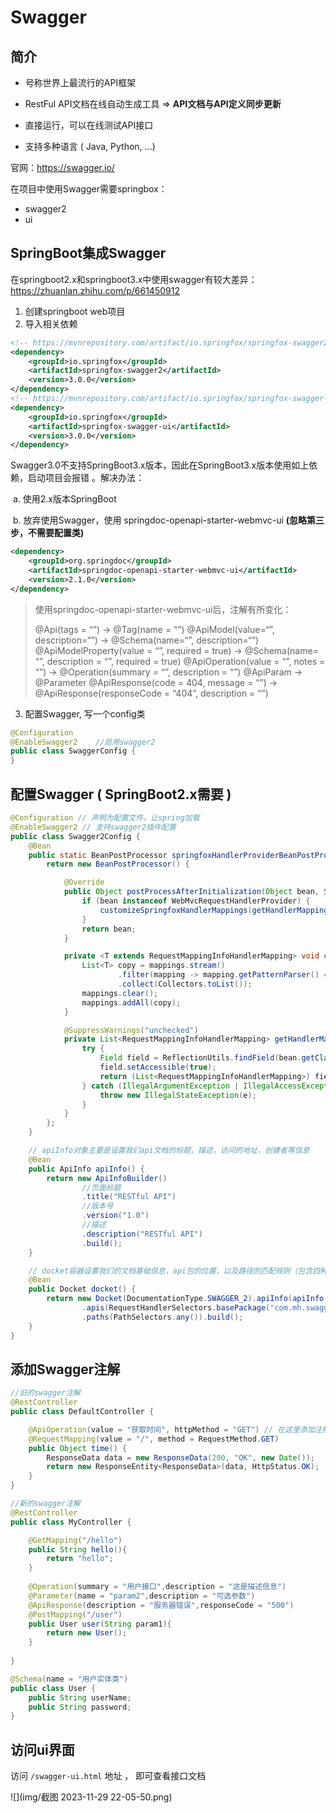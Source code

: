 # Swagger

## 简介

- 号称世界上最流行的API框架

- RestFul API文档在线自动生成工具 => **API文档与API定义同步更新**

- 直接运行，可以在线测试API接口
- 支持多种语言 ( Java, Python, ...)

官网：https://swagger.io/



在项目中使用Swagger需要springbox：

- swagger2
- ui

## SpringBoot集成Swagger

在springboot2.x和springboot3.x中使用swagger有较大差异：https://zhuanlan.zhihu.com/p/661450912

1. 创建springboot web项目
2. 导入相关依赖

```xml
<!-- https://mvnrepository.com/artifact/io.springfox/springfox-swagger2 -->
<dependency>
    <groupId>io.springfox</groupId>
    <artifactId>springfox-swagger2</artifactId>
    <version>3.0.0</version>
</dependency>
<!-- https://mvnrepository.com/artifact/io.springfox/springfox-swagger-ui -->
<dependency>
    <groupId>io.springfox</groupId>
    <artifactId>springfox-swagger-ui</artifactId>
    <version>3.0.0</version>
</dependency>
```

Swagger3.0不支持SpringBoot3.x版本，因此在SpringBoot3.x版本使用如上依赖，启动项目会报错 。解决办法：

​	a. 使用2.x版本SpringBoot

​	b. 放弃使用Swagger，使用 springdoc-openapi-starter-webmvc-ui  **(忽略第三步，不需要配置类)**

```xml
<dependency>
    <groupId>org.springdoc</groupId>
    <artifactId>springdoc-openapi-starter-webmvc-ui</artifactId>
    <version>2.1.0</version>
</dependency>
```

>使用springdoc-openapi-starter-webmvc-ui后，注解有所变化：
>
>@Api(tags = “”) → @Tag(name = “”)
>@ApiModel(value=“”, description=“”) → @Schema(name=“”, description=“”)
>@ApiModelProperty(value = “”, required = true) → @Schema(name= “”, description = “”, required = true)
>@ApiOperation(value = “”, notes = “”) → @Operation(summary = “”, description = “”)
>@ApiParam → @Parameter
>@ApiResponse(code = 404, message = “”) → @ApiResponse(responseCode = “404”, description = “”)

3. 配置Swagger, 写一个config类  

```java
@Configuration
@EnableSwagger2    //启用swagger2
public class SwaggerConfig {
}
```

## 配置Swagger ( SpringBoot2.x需要 )

```java
@Configuration // 声明为配置文件，让spring加载
@EnableSwagger2 // 支持swagger2插件配置
public class Swagger2Config {
    @Bean
    public static BeanPostProcessor springfoxHandlerProviderBeanPostProcessor() {
        return new BeanPostProcessor() {

            @Override
            public Object postProcessAfterInitialization(Object bean, String beanName) throws BeansException {
                if (bean instanceof WebMvcRequestHandlerProvider) {
                    customizeSpringfoxHandlerMappings(getHandlerMappings(bean));
                }
                return bean;
            }

            private <T extends RequestMappingInfoHandlerMapping> void customizeSpringfoxHandlerMappings(List<T> mappings) {
                List<T> copy = mappings.stream()
                        .filter(mapping -> mapping.getPatternParser() == null)
                        .collect(Collectors.toList());
                mappings.clear();
                mappings.addAll(copy);
            }

            @SuppressWarnings("unchecked")
            private List<RequestMappingInfoHandlerMapping> getHandlerMappings(Object bean) {
                try {
                    Field field = ReflectionUtils.findField(bean.getClass(), "handlerMappings");
                    field.setAccessible(true);
                    return (List<RequestMappingInfoHandlerMapping>) field.get(bean);
                } catch (IllegalArgumentException | IllegalAccessException e) {
                    throw new IllegalStateException(e);
                }
            }
        };
    }

    // apiInfo对象主要是设置我们api文档的标题，描述，访问的地址，创建者等信息
    @Bean
    public ApiInfo apiInfo() {
        return new ApiInfoBuilder()
                //页面标题
                .title("RESTful API")
                //版本号
                .version("1.0")
                //描述
                .description("RESTful API")
                .build();
    }

    // docket容器设置我们的文档基础信息，api包的位置，以及路径的匹配规则（包含四种：全匹配，不匹配，正则匹配和ant匹配）
    @Bean
    public Docket docket() {
        return new Docket(DocumentationType.SWAGGER_2).apiInfo(apiInfo()).select()
                .apis(RequestHandlerSelectors.basePackage("com.mh.swagger")) // 这里请替换成自己的包名
                .paths(PathSelectors.any()).build();
    }
}
```

## 添加Swagger注解

```java
//旧的swagger注解
@RestController
public class DefaultController {

    @ApiOperation(value = "获取时间", httpMethod = "GET") // 在这里添加注解
    @RequestMapping(value = "/", method = RequestMethod.GET)
    public Object time() {
        ResponseData data = new ResponseData(200, "OK", new Date());
        return new ResponseEntity<ResponseData>(data, HttpStatus.OK);
    }
}
```

```java
//新的swagger注解
@RestController
public class MyController {

    @GetMapping("/hello")
    public String hello(){
        return "hello";
    }
    
    @Operation(summary = "用户接口",description = "这是描述信息")
    @Parameter(name = "param2",description = "可选参数")
    @ApiResponse(description = "服务器错误",responseCode = "500")
    @PostMapping("/user")
    public User user(String param1){
        return new User();
    }
    
}
```

```java
@Schema(name = "用户实体类")
public class User {
    public String userName;
    public String password;
}
```

## 访问ui界面

访问 `/swagger-ui.html` 地址 ， 即可查看接口文档

![](img/截图 2023-11-29 22-05-50.png)
